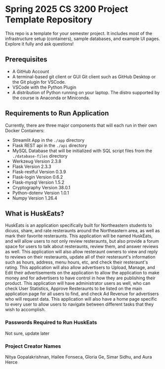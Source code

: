 # Spring 2025 CS 3200 Project Template Repository

This repo is a template for your semester project. It includes most of the infrastructure setup (containers), sample databases, and example UI pages. Explore it fully and ask questions!

## Prerequisites

- A GitHub Account
- A terminal-based git client or GUI Git client such as GitHub Desktop or the Git plugin for VSCode.
- VSCode with the Python Plugin
- A distribution of Python running on your laptop. The distro supported by the course is Anaconda or Miniconda.

## Requirements to Run Application

Currently, there are three major components that will each run in their own Docker Containers:

- Streamlit App in the `./app` directory
- Flask REST api in the `./api` directory
- MySQL Database that will be initialized with SQL script files from the `./database-files` directory
- Werkzeug Version 2.3.8
- Flask Version 2.3.3
- Flask-restful Version 0.3.9
- Flask-login Version 0.6.2
- Flask-mysql Version 1.5.2
- Cryptography Version 38.0.1
- Python-dotenv Version 1.0.1
- Numpy Version 1.26.4


## What is HuskEats?

   HuskEats is an application specifically built for Northeastern students to dicuss, share, and rate resteraunts around the Northeastern area, as well as mark their favorite resteraunts. 
   This application will be named HuskEats, and will allow users to not only review resteraunts, but also provide a forum space for users to talk about resteraunts, review them, and answer reviews as well.
   This application will also allow resteraunt owners to view and reply to reviews on their resteraunts, update all of their resteraunt's information such as hours, address, menu hours, etc, and check their resteraunt's rating.
   This application will also allow advertisers to Upload, Manage, and Edit their advertisements on the application to allow the application to make money and for advertisers to have control in how they are publishing their product.
   This application will have administrator users as well, who can check User Statistics, Approve Resteraunts to be listed on the main application page for all users to find, and check Ad Revenue for advertisers who will request data.
   This application will also have a home page specific to every user to allow users to navigate between different tasks that they wish to accomplish.

### Passwords Required to Run HuskEats

Not sure, update later

### Project Creator Names

Nitya Gopalakrishnan, Hailee Fonseca, Gloria Ge, Simar Sidhu, and Aura Herce
